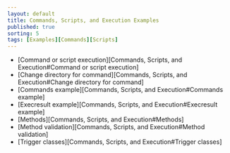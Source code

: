 ```yaml
---
layout: default
title: Commands, Scripts, and Execution Examples 
published: true
sorting: 5
tags: [Examples][Commands][Scripts]
---
```


* [Command or script execution][Commands, Scripts, and Execution#Command or script execution]
* [Change directory for command][Commands, Scripts, and Execution#Change directory for command]
* [Commands example][Commands, Scripts, and Execution#Commands example]
* [Execresult example][Commands, Scripts, and Execution#Execresult example]
* [Methods][Commands, Scripts, and Execution#Methods]
* [Method validation][Commands, Scripts, and Execution#Method validation]
* [Trigger classes][Commands, Scripts, and Execution#Trigger classes]